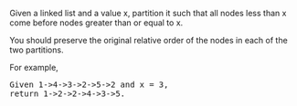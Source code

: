 Given a linked list and a value x, partition it such that all nodes less than x come before nodes greater than or equal to x.

You should preserve the original relative order of the nodes in each of the two partitions.

For example,
<pre>
Given 1->4->3->2->5->2 and x = 3,
return 1->2->2->4->3->5.
</pre>
